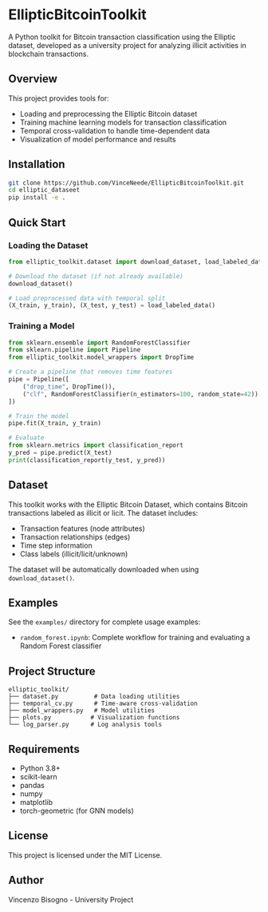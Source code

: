 # EllipticBitcoinToolkit

A Python toolkit for Bitcoin transaction classification using the Elliptic dataset, developed as a university project for analyzing illicit activities in blockchain transactions.

## Overview

This project provides tools for:
- Loading and preprocessing the Elliptic Bitcoin dataset
- Training machine learning models for transaction classification
- Temporal cross-validation to handle time-dependent data
- Visualization of model performance and results

## Installation

```bash
git clone https://github.com/VinceNeede/EllipticBitcoinToolkit.git
cd elliptic_dataseet
pip install -e .
```

## Quick Start

### Loading the Dataset

```python
from elliptic_toolkit.dataset import download_dataset, load_labeled_data

# Download the dataset (if not already available)
download_dataset()

# Load preprocessed data with temporal split
(X_train, y_train), (X_test, y_test) = load_labeled_data()
```

### Training a Model

```python
from sklearn.ensemble import RandomForestClassifier
from sklearn.pipeline import Pipeline
from elliptic_toolkit.model_wrappers import DropTime

# Create a pipeline that removes time features
pipe = Pipeline([
    ("drop_time", DropTime()),
    ("clf", RandomForestClassifier(n_estimators=100, random_state=42))
])

# Train the model
pipe.fit(X_train, y_train)

# Evaluate
from sklearn.metrics import classification_report
y_pred = pipe.predict(X_test)
print(classification_report(y_test, y_pred))
```

## Dataset

This toolkit works with the Elliptic Bitcoin Dataset, which contains Bitcoin transactions labeled as illicit or licit. The dataset includes:
- Transaction features (node attributes)
- Transaction relationships (edges)  
- Time step information
- Class labels (illicit/licit/unknown)

The dataset will be automatically downloaded when using `download_dataset()`.

## Examples

See the `examples/` directory for complete usage examples:
- `random_forest.ipynb`: Complete workflow for training and evaluating a Random Forest classifier

## Project Structure

```
elliptic_toolkit/
├── dataset.py          # Data loading utilities
├── temporal_cv.py      # Time-aware cross-validation
├── model_wrappers.py   # Model utilities
├── plots.py           # Visualization functions
└── log_parser.py      # Log analysis tools
```

## Requirements

- Python 3.8+
- scikit-learn
- pandas
- numpy
- matplotlib
- torch-geometric (for GNN models)

## License

This project is licensed under the MIT License.

## Author

Vincenzo Bisogno - University Project
